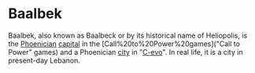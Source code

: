 # Baalbek

Baalbek, also known as Baalbeck or by its historical name of Heliopolis, is the [Phoenician](Phoenician) [capital](capital) in the [Call%20to%20Power%20games]("Call to Power" games) and a Phoenician [city](city) in "[C-evo](C-evo)". In real life, it is a city in present-day Lebanon.